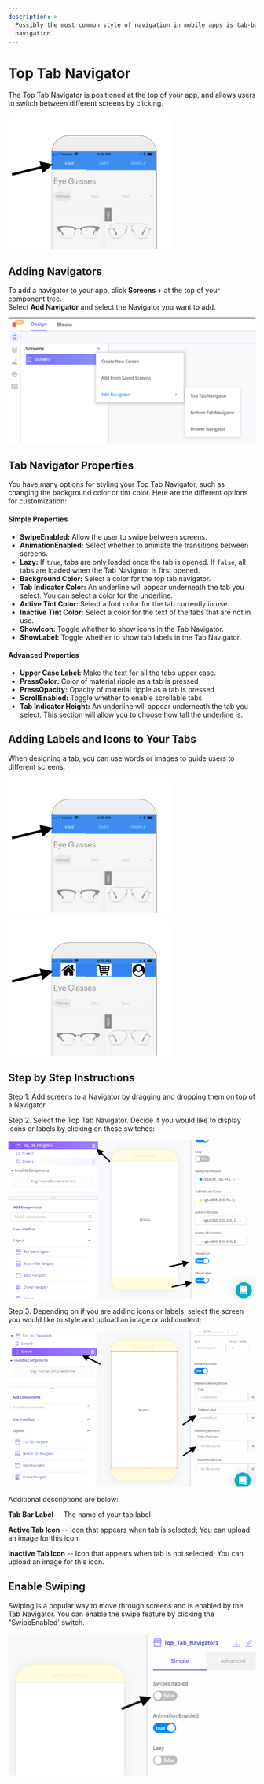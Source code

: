 ```yaml
---
description: >-
  Possibly the most common style of navigation in mobile apps is tab-based
  navigation.
---
```


# Top Tab Navigator

The Top Tab Navigator is positioned at the top of your app, and allows users to switch between different screens by clicking. 

![](.gitbook/assets/image%20%28112%29.png)

## Adding Navigators

To add a navigator to your app, click **Screens +** at the top of your component tree.   
Select **Add Navigator** and select the Navigator you want to add.

![](.gitbook/assets/screen-shot-2021-04-08-at-5.06.23-pm.png)

## Tab Navigator Properties

You have many options for styling your Top Tab Navigator, such as changing the background color or tint color. Here are the different options for customization:

#### Simple Properties

* **SwipeEnabled:** Allow the user to swipe between screens.
* **AnimationEnabled:** Select whether to animate the transitions between screens.
* **Lazy:** If `true`, tabs are only loaded once the tab is opened. If `false`, all tabs are loaded when the Tab Navigator is first opened.
* **Background Color:** Select a color for the top tab navigator. 
* **Tab Indicator Color:** An underline will appear underneath the tab you select. You can select a color for the underline. 
* **Active Tint Color:** Select a font color for the tab currently in use.
* **Inactive Tint Color:** Select a color for the text of the tabs that are not in use. 
* **ShowIcon:** Toggle whether to show icons in the Tab Navigator.
* **ShowLabel:** Toggle whether to show tab labels in the Tab Navigator.

#### Advanced Properties

* **Upper Case Label:** Make the text for all the tabs upper case. 
* **PressColor:** Color of material ripple as a tab is pressed
* **PressOpacity:** Opacity of material ripple as a tab is pressed
* **ScrollEnabled:** Toggle whether to enable scrollable tabs
* **Tab Indicator Height:** An underline will appear underneath the tab you select. This section will allow you to choose how tall the underline is.

## Adding Labels and Icons to Your Tabs 

When designing a tab, you can use words or images to guide users to different screens. 

![Using Words](.gitbook/assets/image%20%28112%29.png)

![Using Images](.gitbook/assets/image%20%2854%29.png)

## Step by Step Instructions

Step 1. Add screens to a Navigator by dragging and dropping them on top of a Navigator.

Step 2. Select the Top Tab Navigator. Decide if you would like to display icons or labels by clicking on these switches:

![](.gitbook/assets/image%20%2844%29.png)

Step 3. Depending on if you are adding icons or labels, select the screen you would like to style and upload an image or add content:

![](.gitbook/assets/image%20%2872%29.png)

Additional descriptions are below:

**Tab Bar Label** -- The name of your tab label

**Active Tab Icon** -- Icon that appears when tab is selected; You can upload an image for this icon.

**Inactive Tab Icon** --  Icon that appears when tab is not selected; You can upload an image for this icon.

## Enable Swiping

Swiping is a popular way to move through screens and is enabled by the Tab Navigator. You can enable the swipe feature by clicking the "SwipeEnabled' switch. 

![](.gitbook/assets/image%20%2864%29.png)

